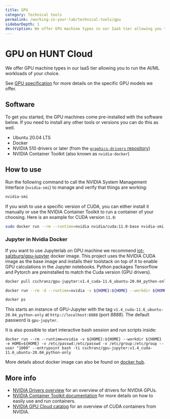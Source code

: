 ```yaml
---
title: GPU
category: Technical tools
permalink: /working-in-your-lab/technical-tools/gpu
sidebarDepth: 1
description: We offer GPU machine types in our IaaS tier allowing you to run the AI/ML workloads of your choice.
---
```


# GPU on HUNT Cloud

We offer GPU machine types in our IaaS tier allowing you to run the AI/ML workloads of your choice.

See [GPU specification](/services/machine-types/#gpu-accelerator-machine-types) for more details on the specific GPU models we offer.

## Software

To get you started, the GPU machines come pre-installed with the software below. If you need to install any other tools or versions you can do this as well.

- Ubuntu 20.04 LTS
- Docker
- NVIDIA 510 drivers or later (from the [`graphics-drivers` repository](https://launchpad.net/~graphics-drivers/+archive/ubuntu/ppa?field.series_filter=focal))
- NVIDIA Container Toolkit (also known as `nvidia-docker`)

## How to use

Run the following command to call the NVIDIA System Management Interface (`nvidia-smi`) to manage and verify that things are working:

```bash
nvidia-smi
```

If you wish to use a specific version of CUDA, you can either install it manually or use the NVIDIA Container Toolkit to run a container of your choosing. Here is an example for CUDA version `11.0`:

```bash
sudo docker run --rm --runtime=nvidia nvidia/cuda:11.0-base nvidia-smi
```

### Jupyter in Nvidia Docker

If you want to use Jupyterlab on GPU machine we recommend [iot-salzburg/gpu-jupyter](https://github.com/iot-salzburg/gpu-jupyter) docker image. This project uses the NVIDIA CUDA image as the base image and installs their toolstack on top of it to enable GPU calculations in the Jupyter notebooks. Python packages Tensorflow and Pytorch are preinstalled to match the Cuda version (GPU drivers).

```bash
docker pull cschranz/gpu-jupyter:v1.4_cuda-11.6_ubuntu-20.04_python-only

docker run --rm -d --runtime=nvidia -v ${HOME}:${HOME} --workdir ${HOME} -e HOME=${HOME} -e GRANT_SUDO=yes -e JUPYTER_ENABLE_LAB=yes -p 8888:8888 --user root --name gpu-jupyter cschranz/gpu-jupyter:v1.4_cuda-11.6_ubuntu-20.04_python-only

docker ps
```

This starts an instance of GPU-Jupyter with the tag `v1.4_cuda-11.6_ubuntu-20.04_python-only` at `http://localhost:8888` (port _8888_). The default password is `gpu-jupyter`.

It is also possible to start interactive bash session and run scripts inside:

```
docker run --rm --runtime=nvidia -v ${HOME}:${HOME} --workdir ${HOME} -e HOME=${HOME} -v /etc/passwd:/etc/passwd -v /etc/group:/etc/group --user "1000" --entrypoint bash -ti cschranz/gpu-jupyter:v1.4_cuda-11.6_ubuntu-20.04_python-only
```

More details about docker image can also be found on [docker hub](https://hub.docker.com/r/cschranz/gpu-jupyter).

## More info

- [NVIDIA Drivers overview](https://docs.nvidia.com/datacenter/tesla/drivers/index.html) for an overview of drivers for NVIDIA GPUs.
- [NVIDIA Container Toolkit documentation](https://docs.nvidia.com/datacenter/cloud-native/container-toolkit/overview.html) for more details on how to easily use and run containers.
- [NVIDIA GPU Cloud catalog](https://ngc.nvidia.com/catalog/containers/nvidia:cuda) for an overview of CUDA containers from NVIDIA.

